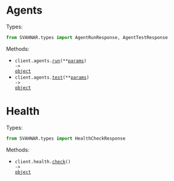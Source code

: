 # Agents

Types:

```python
from SVAHNAR.types import AgentRunResponse, AgentTestResponse
```

Methods:

- <code title="post /v1/agents/run">client.agents.<a href="./src/SVAHNAR/resources/agents.py">run</a>(\*\*<a href="src/SVAHNAR/types/agent_run_params.py">params</a>) -> <a href="./src/SVAHNAR/types/agent_run_response.py">object</a></code>
- <code title="post /v1/agents/test">client.agents.<a href="./src/SVAHNAR/resources/agents.py">test</a>(\*\*<a href="src/SVAHNAR/types/agent_test_params.py">params</a>) -> <a href="./src/SVAHNAR/types/agent_test_response.py">object</a></code>

# Health

Types:

```python
from SVAHNAR.types import HealthCheckResponse
```

Methods:

- <code title="get /health">client.health.<a href="./src/SVAHNAR/resources/health.py">check</a>() -> <a href="./src/SVAHNAR/types/health_check_response.py">object</a></code>
